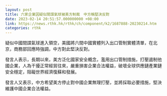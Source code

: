 ```yaml
---
layout: post
title: 六家企業因疑似間諜氣球被美方制裁　中方稱堅決反對
date: 2023-02-14 20:51:57.000000000 +08:00
link: https://news.rthk.hk/rthk/ch/component/k2/1687888-20230214.htm
categories: rthk
---
```


疑似中國間諜氣球進入領空，美國將六間中國實體列入出口管制實體清單，在北京，商務部回應時強調，中方對此堅決反對。

發言人表示，長期以來，美方泛化國家安全概念，濫用出口管制措施，打壓遏制他國企業，人為干擾正常經貿往來，嚴重損害企業合法權益，破壞全球供應鏈產業鏈安全穩定，阻礙世界經濟復蘇和發展。

發言人又表示，中方希望美方停止對中國企業無理打壓，並將採取必要措施，堅決維護中國企業合法權益。
